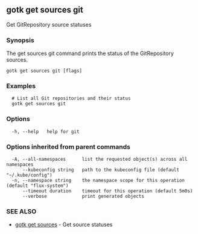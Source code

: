 ## gotk get sources git

Get GitRepository source statuses

### Synopsis

The get sources git command prints the status of the GitRepository sources.

```
gotk get sources git [flags]
```

### Examples

```
  # List all Git repositories and their status
  gotk get sources git

```

### Options

```
  -h, --help   help for git
```

### Options inherited from parent commands

```
  -A, --all-namespaces      list the requested object(s) across all namespaces
      --kubeconfig string   path to the kubeconfig file (default "~/.kube/config")
  -n, --namespace string    the namespace scope for this operation (default "flux-system")
      --timeout duration    timeout for this operation (default 5m0s)
      --verbose             print generated objects
```

### SEE ALSO

* [gotk get sources](gotk_get_sources.md)	 - Get source statuses

